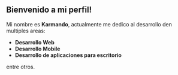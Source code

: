 ## Bienvenido a mi perfil!

Mi nombre es **Karmando**, actualmente me dedico al desarrollo den multiples areas:
- **Desarrollo Web**
- **Desarrollo Mobile**
- **Desarrollo de aplicaciones para escritorio**

entre otros. 